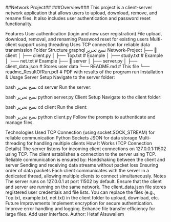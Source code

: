 ##Network Project##
###Overview###
This project is a client-server network application that allows users to upload, download, remove, and rename files. It also includes user authentication and password reset functionality.

Features
User authentication (login and new user registration)
File upload, download, removal, and renaming
Password reset for existing users
Multi-client support using threading
Uses TCP connection for reliable data transmission
Folder Structure
graphql
نسخ
تحرير
Network-Project
├── 📂 client
│   ├── client.py
│   ├── Top.txt  # Example
│   ├── study.txt  # Example
│   ├── net.txt  # Example
├── 📂 server
│   ├── server.py
│   ├── client_data.json  # Stores user data
└── README.md  # This file
└── readme_ResultOfRun.pdf  # PDF with results of the program run
Installation & Usage
Server Setup
Navigate to the server folder:

bash
نسخ
تحرير
cd server
Run the server:

bash
نسخ
تحرير
python server.py
Client Setup
Navigate to the client folder:

bash
نسخ
تحرير
cd client
Run the client:

bash
نسخ
تحرير
python client.py
Follow the prompts to authenticate and manage files.

Technologies Used
TCP Connection (using socket.SOCK_STREAM) for reliable communication
Python
Sockets
JSON for data storage
Multi-threading for handling multiple clients
How It Works (TCP Connection Details)
The server listens for incoming client connections on 127.0.0.1:11502 using TCP.
The client establishes a connection to the server using TCP.
Reliable communication is ensured by:
Handshaking between the client and server
Sending and receiving data streams without packet loss
Ensuring order of data packets
Each client communicates with the server in a dedicated thread, allowing multiple clients to connect simultaneously.
Notes
The server runs on 127.0.0.1 at port 11502 by default.
Ensure that the client and server are running on the same network.
The client_data.json file stores registered user credentials and file lists.
You can replace the files (e.g., Top.txt, example.txt, net.txt) in the client folder to upload, download, etc.
Future Improvements
Implement encryption for secure authentication.
Improve error handling and logging.
Enhance file transfer efficiency for large files.
Add user interface.
Author: Hetaf Alsuwailem
